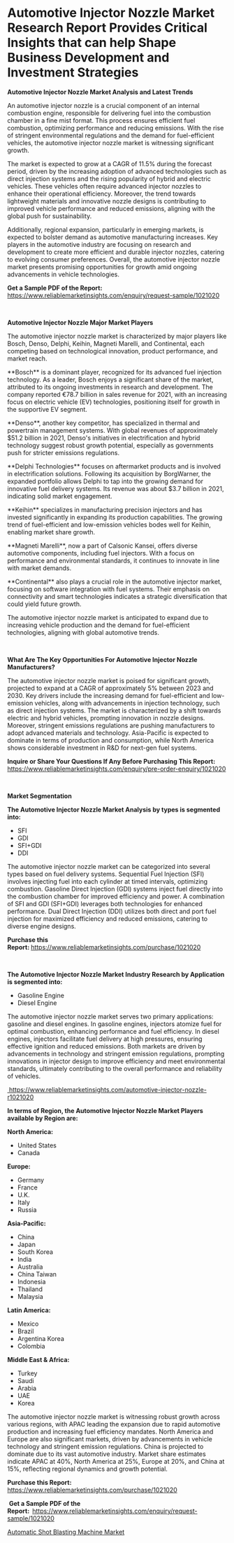 <p><h1>Automotive Injector Nozzle Market Research Report Provides Critical Insights that can help Shape Business Development and Investment Strategies</h1></p><p><strong>Automotive Injector Nozzle Market Analysis and Latest Trends</strong></p>
<p><p>An automotive injector nozzle is a crucial component of an internal combustion engine, responsible for delivering fuel into the combustion chamber in a fine mist format. This process ensures efficient fuel combustion, optimizing performance and reducing emissions. With the rise of stringent environmental regulations and the demand for fuel-efficient vehicles, the automotive injector nozzle market is witnessing significant growth.</p><p>The market is expected to grow at a CAGR of 11.5% during the forecast period, driven by the increasing adoption of advanced technologies such as direct injection systems and the rising popularity of hybrid and electric vehicles. These vehicles often require advanced injector nozzles to enhance their operational efficiency. Moreover, the trend towards lightweight materials and innovative nozzle designs is contributing to improved vehicle performance and reduced emissions, aligning with the global push for sustainability.</p><p>Additionally, regional expansion, particularly in emerging markets, is expected to bolster demand as automotive manufacturing increases. Key players in the automotive industry are focusing on research and development to create more efficient and durable injector nozzles, catering to evolving consumer preferences. Overall, the automotive injector nozzle market presents promising opportunities for growth amid ongoing advancements in vehicle technologies.</p></p>
<p><strong>Get a Sample PDF of the Report:&nbsp;</strong> <a href="https://www.reliablemarketinsights.com/enquiry/request-sample/1021020?utm_campaign=2315&utm_medium=2&utm_source=Github&utm_content=ia&utm_term=18022025&utm_id=automotive-injector-nozzle">https://www.reliablemarketinsights.com/enquiry/request-sample/1021020</a></p>
<p>&nbsp;</p>
<p><strong>Automotive Injector Nozzle Major Market Players</strong></p>
<p><p>The automotive injector nozzle market is characterized by major players like Bosch, Denso, Delphi, Keihin, Magneti Marelli, and Continental, each competing based on technological innovation, product performance, and market reach.</p><p>**Bosch** is a dominant player, recognized for its advanced fuel injection technology. As a leader, Bosch enjoys a significant share of the market, attributed to its ongoing investments in research and development. The company reported €78.7 billion in sales revenue for 2021, with an increasing focus on electric vehicle (EV) technologies, positioning itself for growth in the supportive EV segment.</p><p>**Denso**, another key competitor, has specialized in thermal and powertrain management systems. With global revenues of approximately $51.2 billion in 2021, Denso's initiatives in electrification and hybrid technology suggest robust growth potential, especially as governments push for stricter emissions regulations.</p><p>**Delphi Technologies** focuses on aftermarket products and is involved in electrification solutions. Following its acquisition by BorgWarner, the expanded portfolio allows Delphi to tap into the growing demand for innovative fuel delivery systems. Its revenue was about $3.7 billion in 2021, indicating solid market engagement.</p><p>**Keihin** specializes in manufacturing precision injectors and has invested significantly in expanding its production capabilities. The growing trend of fuel-efficient and low-emission vehicles bodes well for Keihin, enabling market share growth.</p><p>**Magneti Marelli**, now a part of Calsonic Kansei, offers diverse automotive components, including fuel injectors. With a focus on performance and environmental standards, it continues to innovate in line with market demands.</p><p>**Continental** also plays a crucial role in the automotive injector market, focusing on software integration with fuel systems. Their emphasis on connectivity and smart technologies indicates a strategic diversification that could yield future growth.</p><p>The automotive injector nozzle market is anticipated to expand due to increasing vehicle production and the demand for fuel-efficient technologies, aligning with global automotive trends.</p></p>
<p>&nbsp;</p>
<p><strong>What Are The Key Opportunities For Automotive Injector Nozzle Manufacturers?</strong></p>
<p><p>The automotive injector nozzle market is poised for significant growth, projected to expand at a CAGR of approximately 5% between 2023 and 2030. Key drivers include the increasing demand for fuel-efficient and low-emission vehicles, along with advancements in injection technology, such as direct injection systems. The market is characterized by a shift towards electric and hybrid vehicles, prompting innovation in nozzle designs. Moreover, stringent emissions regulations are pushing manufacturers to adopt advanced materials and technology. Asia-Pacific is expected to dominate in terms of production and consumption, while North America shows considerable investment in R&D for next-gen fuel systems.</p></p>
<p><strong>Inquire or Share Your Questions If Any Before Purchasing This Report:</strong> <a href="https://www.reliablemarketinsights.com/enquiry/pre-order-enquiry/1021020?utm_campaign=2315&utm_medium=2&utm_source=Github&utm_content=ia&utm_term=18022025&utm_id=automotive-injector-nozzle">https://www.reliablemarketinsights.com/enquiry/pre-order-enquiry/1021020</a></p>
<p>&nbsp;</p>
<p><strong>Market Segmentation</strong></p>
<p><strong>The Automotive Injector Nozzle Market Analysis by types is segmented into:</strong></p>
<p><ul><li>SFI</li><li>GDI</li><li>SFI+GDI</li><li>DDI</li></ul></p>
<p><p>The automotive injector nozzle market can be categorized into several types based on fuel delivery systems. Sequential Fuel Injection (SFI) involves injecting fuel into each cylinder at timed intervals, optimizing combustion. Gasoline Direct Injection (GDI) systems inject fuel directly into the combustion chamber for improved efficiency and power. A combination of SFI and GDI (SFI+GDI) leverages both technologies for enhanced performance. Dual Direct Injection (DDI) utilizes both direct and port fuel injection for maximized efficiency and reduced emissions, catering to diverse engine designs.</p></p>
<p><strong>Purchase this Report:&nbsp;</strong><a href="https://www.reliablemarketinsights.com/purchase/1021020?utm_campaign=2315&utm_medium=2&utm_source=Github&utm_content=ia&utm_term=18022025&utm_id=automotive-injector-nozzle">https://www.reliablemarketinsights.com/purchase/1021020</a></p>
<p>&nbsp;</p>
<p><strong>The Automotive Injector Nozzle Market Industry Research by Application is segmented into:</strong></p>
<p><ul><li>Gasoline Engine</li><li>Diesel Engine</li></ul></p>
<p><p>The automotive injector nozzle market serves two primary applications: gasoline and diesel engines. In gasoline engines, injectors atomize fuel for optimal combustion, enhancing performance and fuel efficiency. In diesel engines, injectors facilitate fuel delivery at high pressures, ensuring effective ignition and reduced emissions. Both markets are driven by advancements in technology and stringent emission regulations, prompting innovations in injector design to improve efficiency and meet environmental standards, ultimately contributing to the overall performance and reliability of vehicles.</p></p>
<p><a href="https://www.reliablemarketinsights.com/automotive-injector-nozzle-r1021020?utm_campaign=2315&utm_medium=2&utm_source=Github&utm_content=ia&utm_term=18022025&utm_id=automotive-injector-nozzle">&nbsp;https://www.reliablemarketinsights.com/automotive-injector-nozzle-r1021020</a></p>
<p><strong>In terms of Region, the Automotive Injector Nozzle Market Players available by Region are:</strong></p>
<p>
    <p> <strong> North America: </strong>
        <ul>
            <li>United States</li>
            <li>Canada</li>
        </ul>
        </p> 
    <p> <strong> Europe: </strong>
        <ul>
            <li>Germany</li>
            <li>France</li>
            <li>U.K.</li>
            <li>Italy</li>
            <li>Russia</li>
        </ul>
        </p> 
    <p> <strong> Asia-Pacific: </strong>
        <ul>
            <li>China</li>
            <li>Japan</li>
            <li>South Korea</li>
            <li>India</li>
            <li>Australia</li>
            <li>China Taiwan</li>
            <li>Indonesia</li>
            <li>Thailand</li>
            <li>Malaysia</li>
        </ul>
        </p> 
    <p> <strong> Latin America: </strong>
        <ul>
            <li>Mexico</li>
            <li>Brazil</li>
            <li>Argentina Korea</li>
            <li>Colombia</li>
        </ul>
        </p> 
    <p> <strong> Middle East & Africa: </strong>
        <ul>
            <li>Turkey</li>
            <li>Saudi</li>
            <li>Arabia</li>
            <li>UAE</li>
            <li>Korea</li>
        </ul>
    </p>
    </p>
<p><p>The automotive injector nozzle market is witnessing robust growth across various regions, with APAC leading the expansion due to rapid automotive production and increasing fuel efficiency mandates. North America and Europe are also significant markets, driven by advancements in vehicle technology and stringent emission regulations. China is projected to dominate due to its vast automotive industry. Market share estimates indicate APAC at 40%, North America at 25%, Europe at 20%, and China at 15%, reflecting regional dynamics and growth potential.</p></p>
<p><strong>Purchase this Report: </strong><a href="https://www.reliablemarketinsights.com/purchase/1021020?utm_campaign=2315&utm_medium=2&utm_source=Github&utm_content=ia&utm_term=18022025&utm_id=automotive-injector-nozzle">https://www.reliablemarketinsights.com/purchase/1021020</a></p>
<p>&nbsp;<strong>Get a Sample PDF of the Report:&nbsp;&nbsp;</strong><a href="https://www.reliablemarketinsights.com/enquiry/request-sample/1021020?utm_campaign=2315&utm_medium=2&utm_source=Github&utm_content=ia&utm_term=18022025&utm_id=automotive-injector-nozzle">https://www.reliablemarketinsights.com/enquiry/request-sample/1021020</a></p>
<p><strong></strong></p>
<p><p><a href="https://github.com/skerretflossie9297/Market-Research-Report-List-1/blob/main/automatic-shot-blasting-machine-market.md?utm_campaign=2315&utm_medium=2&utm_source=Github&utm_content=ia&utm_term=18022025&utm_id=automotive-injector-nozzle">Automatic Shot Blasting Machine Market</a></p></p>